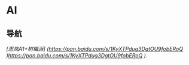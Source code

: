 # AI

## 导航

*[思岚A1+树梅派]
(https://pan.baidu.com/s/1KyXTPdug3DgtOU9fobERoQ )https://pan.baidu.com/s/1KyXTPdug3DgtOU9fobERoQ )*.
